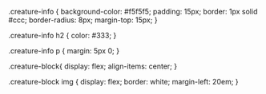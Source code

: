 .creature-info {
    background-color: #f5f5f5;
    padding: 15px;
    border: 1px solid #ccc;
    border-radius: 8px;
    margin-top: 15px;
}

.creature-info h2 {
    color: #333;
}

.creature-info p {
    margin: 5px 0;
}

.creature-block{
    display: flex; 
    align-items: center;
}

.creature-block img {
    display: flex; 
    border: white;
    margin-left: 20em;
}